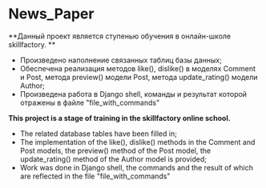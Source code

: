 # News_Paper


**Данный проект является ступенью обучения в онлайн-школе skillfactory. **
- Произведено наполнение связанных таблиц базы данных;
- Обеспечена реализация методов like(), dislike() в моделях Comment и Post, метода preview() модели Post, метода update_rating() модели Author;
- Произведена работа в Django shell, команды и результат которой отражены в файле "file_with_commands"

**This project is a stage of training in the skillfactory online school.** 
- The related database tables have been filled in;
- The implementation of the like(), dislike() methods in the Comment and Post models, the preview() method of the Post model, the update_rating() method of the Author model is provided;
- Work was done in Django shell, the commands and the result of which are reflected in the file "file_with_commands"
